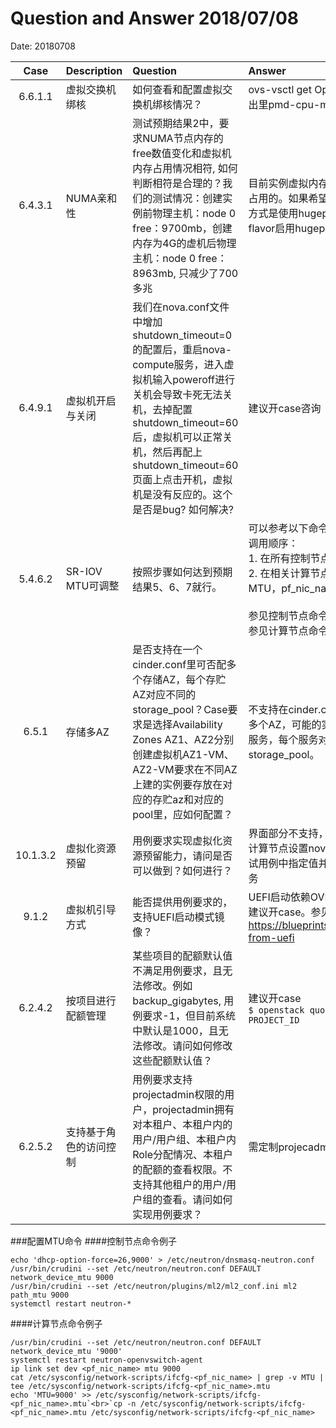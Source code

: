 # Question and Answer 2018/07/08 
Date: 20180708

|Case|Description|Question|Answer|
|:--:|:----------|:-------|:-----|
|6.6.1.1|虚拟交换机绑核|如何查看和配置虚拟交换机绑核情况？|ovs-vsctl get Open_vSwitch . other_config，检查输出里pmd-cpu-mask相关部分
|6.4.3.1|NUMA亲和性|测试预期结果2中，要求NUMA节点内存的free数值变化和虚拟机内存占用情况相符, 如何判断相符是合理的？我们的测试情况：创建实例前物理主机：node 0 free：9700mb，创建内存为4G的虚机后物理主机：node 0 free：8963mb, 只减少了700多兆|目前实例虚拟内存占用的物理内存默认不是分配即独享占用的。如果希望分配时独享占用物理内存一个可能的方式是使用hugepage，物理节点启用hugepage，flavor启用hugepage
|6.4.9.1|虚拟机开启与关闭|我们在nova.conf文件中增加shutdown_timeout=0的配置后，重启nova-compute服务，进入虚拟机输入poweroff进行关机会导致卡死无法关机，去掉配置shutdown_timeout=60后，虚拟机可以正常关机，然后再配上shutdown_timeout=60页面上点击开机，虚拟机是没有反应的。这个是否是bug? 如何解决?|建议开case咨询
|5.4.6.2|SR-IOV MTU可调整|按照步骤如何达到预期结果5、6、7就行。|可以参考以下命令包装脚本<br>调用顺序：<br>1. 在所有控制节点上执行控制节点命令，参数为MTU<br>2. 在相关计算节点上执行计算节点命令，参数为MTU，pf_nic_name<br><br>参见控制节点命令例子<br>参见计算节点命令例子
|6.5.1|存储多AZ|是否支持在一个cinder.conf里可否配多个存储AZ，每个存贮AZ对应不同的storage_pool？Case要求是选择Availability Zones AZ1、AZ2分别创建虚拟机AZ1-VM、AZ2-VM要求在不同AZ上建的实例要存放在对应的存贮az和对应的pool里，应如何配置？|不支持在cinder.conf里storage_availability_zone设置多个AZ，可能的实现逻辑是配置多个cinder-volume服务，每个服务对应不同的AZ，每个AZ有自己的storage_pool。
|10.1.3.2|虚拟化资源预留|用例要求实现虚拟化资源预留能力，请问是否可以做到？如何进行？|界面部分不支持，手工设置方法为对于AZ1下HA1所有计算节点设置nova.conf中的cpu_allocation_ratio为测试用例中指定值并重启openstack-nova-compute服务
|9.1.2|虚拟机引导方式|能否提供用例要求的，支持UEFI启动模式镜像？|UEFI启动依赖OVMF，目前OSP10尚不支持OVMF。建议开case。参见：https://blueprints.launchpad.net/nova/+spec/boot-from-uefi
|6.2.4.2|按项目进行配额管理|某些项目的配额默认值不满足用例要求，且无法修改。例如backup_gigabytes, 用例要求-1，但目前系统中默认是1000，且无法修改。请问如何修改这些配额默认值？|建议开case<br>`$ openstack quota set --backup-gigabytes -1 PROJECT_ID` 
|6.2.5.2|支持基于角色的访问控制|用例要求支持projectadmin权限的用户，projectadmin拥有对本租户、本租户内的用户/用户组、本租户内Role分配情况、本租户的配额的查看权限。不支持其他租户的用户/用户组的查看。请问如何实现用例要求？|需定制projecadmin角色，具体设置建议开case


###配置MTU命令
####控制节点命令例子
```
echo 'dhcp-option-force=26,9000' > /etc/neutron/dnsmasq-neutron.conf
/usr/bin/crudini --set /etc/neutron/neutron.conf DEFAULT network_device_mtu 9000
/usr/bin/crudini --set /etc/neutron/plugins/ml2/ml2_conf.ini ml2 path_mtu 9000
systemctl restart neutron-*
```

####计算节点命令例子
```
/usr/bin/crudini --set /etc/neutron/neutron.conf DEFAULT network_device_mtu '9000'
systemctl restart neutron-openvswitch-agent
ip link set dev <pf_nic_name> mtu 9000
cat /etc/sysconfig/network-scripts/ifcfg-<pf_nic_name> | grep -v MTU | tee /etc/sysconfig/network-scripts/ifcfg-<pf_nic_name>.mtu
echo 'MTU=9000' >> /etc/sysconfig/network-scripts/ifcfg-<pf_nic_name>.mtu`<br>`cp -n /etc/sysconfig/network-scripts/ifcfg-<pf_nic_name>.mtu /etc/sysconfig/network-scripts/ifcfg-<pf_nic_name>
```
